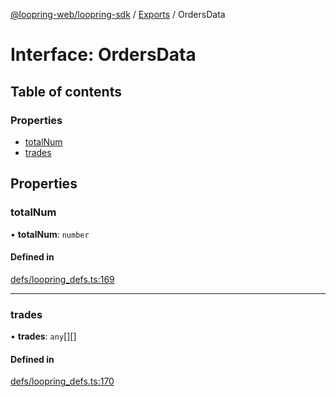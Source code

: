 [@loopring-web/loopring-sdk](../README.md) / [Exports](../modules.md) / OrdersData

# Interface: OrdersData

## Table of contents

### Properties

- [totalNum](OrdersData.md#totalnum)
- [trades](OrdersData.md#trades)

## Properties

### totalNum

• **totalNum**: `number`

#### Defined in

[defs/loopring_defs.ts:169](https://github.com/Loopring/loopring_sdk/blob/1b21a8d/src/defs/loopring_defs.ts#L169)

___

### trades

• **trades**: `any`[][]

#### Defined in

[defs/loopring_defs.ts:170](https://github.com/Loopring/loopring_sdk/blob/1b21a8d/src/defs/loopring_defs.ts#L170)
